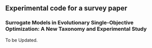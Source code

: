 ## Experimental code for a survey paper 

### **Surrogate Models in Evolutionary Single-Objective Optimization: A New Taxonomy and Experimental Study**

To be Updated.